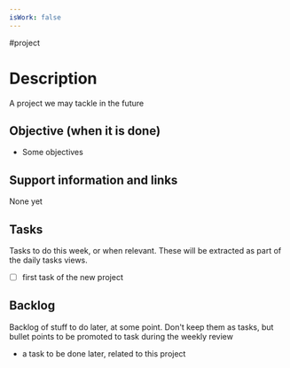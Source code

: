 ```yaml
---
isWork: false
---
```

#project
# Description

A project we may tackle in the future

## Objective (when it is done)

- Some objectives

## Support information and links

None yet

## Tasks

Tasks to do this week, or when relevant. These will be extracted as part of the daily tasks views.


- [ ] first task of the new project


## Backlog

Backlog of stuff to do later, at some point. Don't keep them as tasks, but bullet points to be promoted to task during the weekly review

- a task to be done later, related to this project